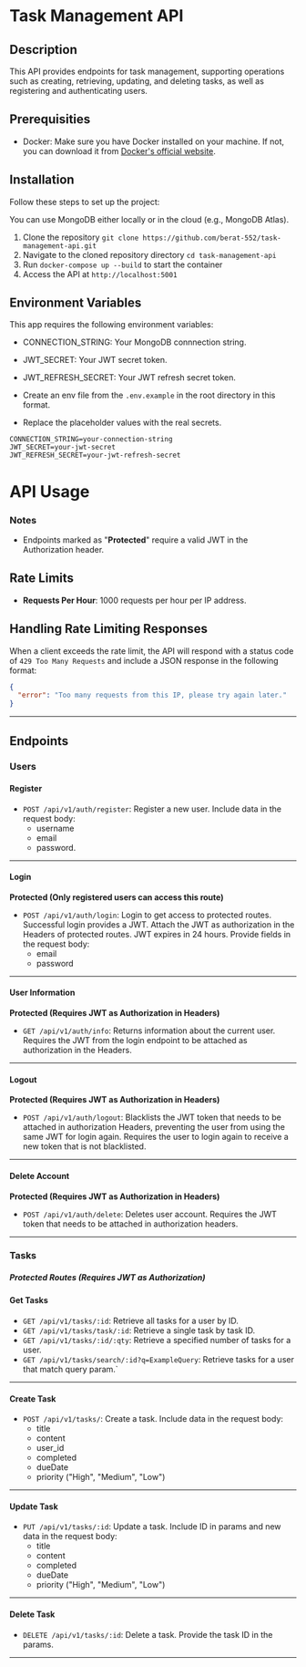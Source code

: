 # Task Management API

## Description

This API provides endpoints for task management, supporting operations such as creating, retrieving, updating, and deleting tasks, as well as registering and authenticating users.

## Prerequisities

- Docker: Make sure you have Docker installed on your machine. If not, you can download it from [Docker's official website](https://www.docker.com/get-started).

## Installation

Follow these steps to set up the project:

You can use MongoDB either locally or in the cloud (e.g., MongoDB Atlas).

1. Clone the repository `git clone https://github.com/berat-552/task-management-api.git`
2. Navigate to the cloned repository directory `cd task-management-api`
3. Run `docker-compose up --build` to start the container
4. Access the API at `http://localhost:5001`

## Environment Variables

This app requires the following environment variables:

- CONNECTION_STRING: Your MongoDB connnection string.
- JWT_SECRET: Your JWT secret token.
- JWT_REFRESH_SECRET: Your JWT refresh secret token.

- Create an env file from the `.env.example` in the root directory in this format.
- Replace the placeholder values with the real secrets.

```env
CONNECTION_STRING=your-connection-string
JWT_SECRET=your-jwt-secret
JWT_REFRESH_SECRET=your-jwt-refresh-secret
```

# API Usage

### Notes

- Endpoints marked as "**Protected**" require a valid JWT in the Authorization header.

## Rate Limits

- **Requests Per Hour**: 1000 requests per hour per IP address.

## Handling Rate Limiting Responses

When a client exceeds the rate limit, the API will respond with a status code of `429 Too Many Requests` and include a JSON response in the following format:

```json
{
  "error": "Too many requests from this IP, please try again later."
}
```

---

## Endpoints

### Users

#### Register

- `POST /api/v1/auth/register`: Register a new user. Include data in the request body:
  - username
  - email
  - password.

---

#### Login

**Protected (Only registered users can access this route)**

- `POST /api/v1/auth/login`: Login to get access to protected routes. Successful login provides a JWT. Attach the JWT as authorization in the Headers of protected routes. JWT expires in 24 hours. Provide fields in the request body:
  - email
  - password

---

#### User Information

**Protected (Requires JWT as Authorization in Headers)**

- `GET /api/v1/auth/info`: Returns information about the current user. Requires the JWT from the login endpoint to be attached as authorization in the Headers.

---

#### Logout

**Protected (Requires JWT as Authorization in Headers)**

- `POST /api/v1/auth/logout`: Blacklists the JWT token that needs to be attached in authorization Headers, preventing the user from using the same JWT for login again. Requires the user to login again to receive a new token that is not blacklisted.

---

#### Delete Account

**Protected (Requires JWT as Authorization in Headers)**

- `POST /api/v1/auth/delete`: Deletes user account. Requires the JWT token that needs to be attached in authorization headers.

---

### Tasks

##### Protected Routes (Requires JWT as Authorization)

#### Get Tasks

- `GET /api/v1/tasks/:id`: Retrieve all tasks for a user by ID.
- `GET /api/v1/tasks/task/:id`: Retrieve a single task by task ID.
- `GET /api/v1/tasks/:id/:qty`: Retrieve a specified number of tasks for a user.
- `GET /api/v1/tasks/search/:id?q=ExampleQuery`: Retrieve tasks for a user that match query param.`

---

#### Create Task

- `POST /api/v1/tasks/`: Create a task. Include data in the request body:
  - title
  - content
  - user_id
  - completed
  - dueDate
  - priority ("High", "Medium", "Low")

---

#### Update Task

- `PUT /api/v1/tasks/:id`: Update a task. Include ID in params and new data in the request body:
  - title
  - content
  - completed
  - dueDate
  - priority ("High", "Medium", "Low")

---

#### Delete Task

- `DELETE /api/v1/tasks/:id`: Delete a task. Provide the task ID in the params.

---
